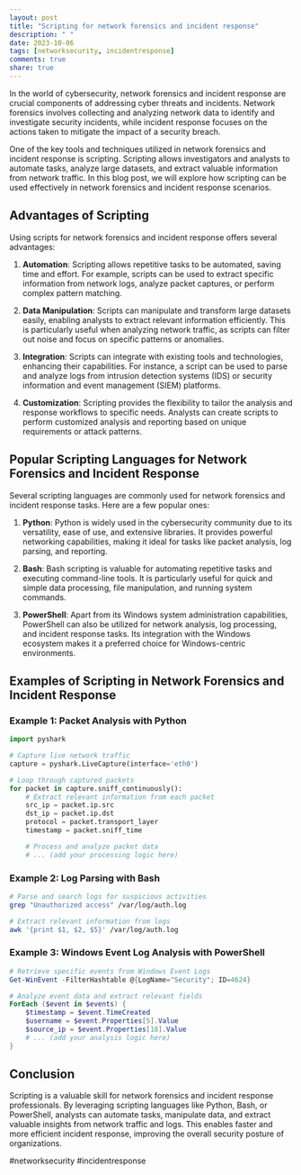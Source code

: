 ```yaml
---
layout: post
title: "Scripting for network forensics and incident response"
description: " "
date: 2023-10-06
tags: [networksecurity, incidentresponse]
comments: true
share: true
---
```


In the world of cybersecurity, network forensics and incident response are crucial components of addressing cyber threats and incidents. Network forensics involves collecting and analyzing network data to identify and investigate security incidents, while incident response focuses on the actions taken to mitigate the impact of a security breach. 

One of the key tools and techniques utilized in network forensics and incident response is scripting. Scripting allows investigators and analysts to automate tasks, analyze large datasets, and extract valuable information from network traffic. In this blog post, we will explore how scripting can be used effectively in network forensics and incident response scenarios.

## Advantages of Scripting
Using scripts for network forensics and incident response offers several advantages:

1. **Automation**: Scripting allows repetitive tasks to be automated, saving time and effort. For example, scripts can be used to extract specific information from network logs, analyze packet captures, or perform complex pattern matching.

2. **Data Manipulation**: Scripts can manipulate and transform large datasets easily, enabling analysts to extract relevant information efficiently. This is particularly useful when analyzing network traffic, as scripts can filter out noise and focus on specific patterns or anomalies.

3. **Integration**: Scripts can integrate with existing tools and technologies, enhancing their capabilities. For instance, a script can be used to parse and analyze logs from intrusion detection systems (IDS) or security information and event management (SIEM) platforms.

4. **Customization**: Scripting provides the flexibility to tailor the analysis and response workflows to specific needs. Analysts can create scripts to perform customized analysis and reporting based on unique requirements or attack patterns.

## Popular Scripting Languages for Network Forensics and Incident Response

Several scripting languages are commonly used for network forensics and incident response tasks. Here are a few popular ones:

1. **Python**: Python is widely used in the cybersecurity community due to its versatility, ease of use, and extensive libraries. It provides powerful networking capabilities, making it ideal for tasks like packet analysis, log parsing, and reporting.

2. **Bash**: Bash scripting is valuable for automating repetitive tasks and executing command-line tools. It is particularly useful for quick and simple data processing, file manipulation, and running system commands.

3. **PowerShell**: Apart from its Windows system administration capabilities, PowerShell can also be utilized for network analysis, log processing, and incident response tasks. Its integration with the Windows ecosystem makes it a preferred choice for Windows-centric environments.

## Examples of Scripting in Network Forensics and Incident Response

### Example 1: Packet Analysis with Python
```python
import pyshark

# Capture live network traffic
capture = pyshark.LiveCapture(interface='eth0')

# Loop through captured packets
for packet in capture.sniff_continuously():
    # Extract relevant information from each packet
    src_ip = packet.ip.src
    dst_ip = packet.ip.dst
    protocol = packet.transport_layer
    timestamp = packet.sniff_time

    # Process and analyze packet data
    # ... (add your processing logic here)
```

### Example 2: Log Parsing with Bash
```bash
# Parse and search logs for suspicious activities
grep "Unauthorized access" /var/log/auth.log

# Extract relevant information from logs
awk '{print $1, $2, $5}' /var/log/auth.log
```

### Example 3: Windows Event Log Analysis with PowerShell
```powershell
# Retrieve specific events from Windows Event Logs
Get-WinEvent -FilterHashtable @{LogName="Security"; ID=4624}

# Analyze event data and extract relevant fields
ForEach ($event in $events) {
    $timestamp = $event.TimeCreated
    $username = $event.Properties[5].Value
    $source_ip = $event.Properties[18].Value
    # ... (add your analysis logic here)
}
```

## Conclusion
Scripting is a valuable skill for network forensics and incident response professionals. By leveraging scripting languages like Python, Bash, or PowerShell, analysts can automate tasks, manipulate data, and extract valuable insights from network traffic and logs. This enables faster and more efficient incident response, improving the overall security posture of organizations.

#networksecurity #incidentresponse